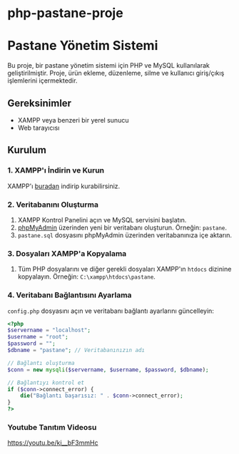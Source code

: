 # php-pastane-proje
# Pastane Yönetim Sistemi

Bu proje, bir pastane yönetim sistemi için PHP ve MySQL kullanılarak geliştirilmiştir. Proje, ürün ekleme, düzenleme, silme ve kullanıcı giriş/çıkış işlemlerini içermektedir.

## Gereksinimler

- XAMPP veya benzeri bir yerel sunucu
- Web tarayıcısı

## Kurulum

### 1. XAMPP'ı İndirin ve Kurun

XAMPP'ı [buradan](https://www.apachefriends.org/index.html) indirip kurabilirsiniz.

### 2. Veritabanını Oluşturma

1. XAMPP Kontrol Panelini açın ve MySQL servisini başlatın.
2. [phpMyAdmin](http://localhost/phpmyadmin) üzerinden yeni bir veritabanı oluşturun. Örneğin: `pastane`.
3. `pastane.sql` dosyasını phpMyAdmin üzerinden veritabanınıza içe aktarın.

### 3. Dosyaları XAMPP'a Kopyalama

1. Tüm PHP dosyalarını ve diğer gerekli dosyaları XAMPP'ın `htdocs` dizinine kopyalayın. Örneğin: `C:\xampp\htdocs\pastane`.

### 4. Veritabanı Bağlantısını Ayarlama

`config.php` dosyasını açın ve veritabanı bağlantı ayarlarını güncelleyin:

```php
<?php
$servername = "localhost";
$username = "root";
$password = "";
$dbname = "pastane"; // Veritabanınızın adı

// Bağlantı oluşturma
$conn = new mysqli($servername, $username, $password, $dbname);

// Bağlantıyı kontrol et
if ($conn->connect_error) {
    die("Bağlantı başarısız: " . $conn->connect_error);
}
?>
```
### Youtube Tanıtım Videosu
https://youtu.be/ki__bF3mmHc



